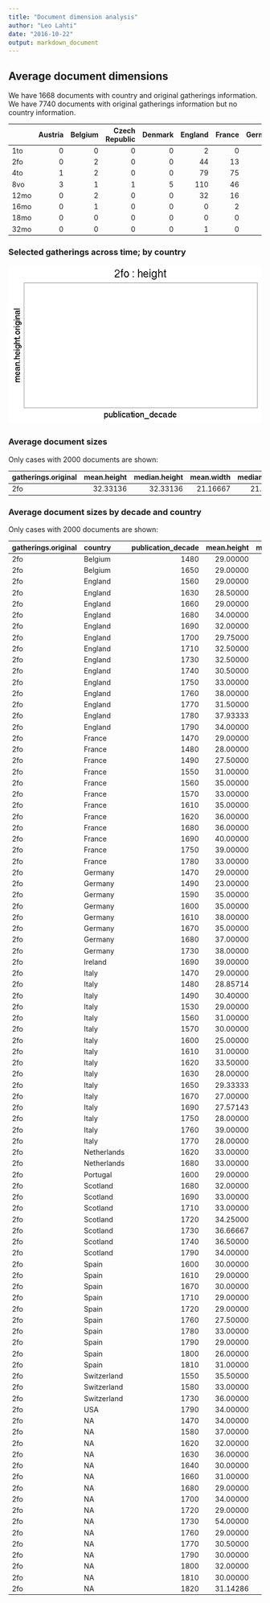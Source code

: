 ```yaml
---
title: "Document dimension analysis"
author: "Leo Lahti"
date: "2016-10-22"
output: markdown_document
---
```



## Average document dimensions 




We have 1668 documents with country and original gatherings information. We have 7740 documents with original gatherings information but no country information.


|     | Austria| Belgium| Czech Republic| Denmark| England| France| Germany| Ireland| Italy| Netherlands| Portugal| Scotland| Spain| Sweden| Switzerland| USA| NA| total|
|:----|-------:|-------:|--------------:|-------:|-------:|------:|-------:|-------:|-----:|-----------:|--------:|--------:|-----:|------:|-----------:|---:|--:|-----:|
|1to  |       0|       0|              0|       0|       2|      0|       0|       0|     0|           0|        0|        0|     0|      0|           0|   0|  2|     4|
|2fo  |       0|       2|              0|       0|      44|     13|      10|       1|    35|           2|        1|       13|    13|      0|           4|   1| 30|   169|
|4to  |       1|       2|              0|       0|      79|     75|      29|       1|    28|           7|        0|       12|     2|      4|           1|   8| 23|   272|
|8vo  |       3|       1|              1|       5|     110|     46|      20|       4|    12|          14|        1|       26|     0|      0|           6|  27| 15|   291|
|12mo |       0|       2|              0|       0|      32|     16|       3|       2|     3|           6|        0|       12|     0|      0|           2|  11|  3|    92|
|16mo |       0|       1|              0|       0|       0|      2|       0|       0|     0|           0|        0|        0|     0|      0|           0|   0|  1|     4|
|18mo |       0|       0|              0|       0|       0|      0|       0|       0|     0|           0|        0|        0|     0|      0|           0|   1|  0|     1|
|32mo |       0|       0|              0|       0|       1|      0|       0|       0|     0|           0|        0|        0|     0|      0|           0|   0|  0|     1|



### Selected gatherings across time; by country

![plot of chunk docsizes-3](figure/docsizes-3-1.png)


### Average document sizes 

Only cases with 2000 documents are shown:


|gatherings.original | mean.height| median.height| mean.width| median.width|   n|
|:-------------------|-----------:|-------------:|----------:|------------:|---:|
|2fo                 |    32.33136|      32.33136|   21.16667|     21.16667| 169|



### Average document sizes by decade and country

Only cases with 2000 documents are shown:


|gatherings.original |country     | publication_decade| mean.height| median.height| mean.width| median.width|  n|
|:-------------------|:-----------|------------------:|-----------:|-------------:|----------:|------------:|--:|
|2fo                 |Belgium     |               1480|    29.00000|      29.00000|        NaN|          NaN|  1|
|2fo                 |Belgium     |               1650|    29.00000|      29.00000|        NaN|          NaN|  1|
|2fo                 |England     |               1560|    29.00000|      29.00000|        NaN|          NaN|  1|
|2fo                 |England     |               1630|    28.50000|      28.50000|        NaN|          NaN|  2|
|2fo                 |England     |               1660|    29.00000|      29.00000|        NaN|          NaN|  1|
|2fo                 |England     |               1680|    34.00000|      34.00000|        NaN|          NaN|  4|
|2fo                 |England     |               1690|    32.00000|      32.00000|        NaN|          NaN|  1|
|2fo                 |England     |               1700|    29.75000|      29.75000|        NaN|          NaN|  4|
|2fo                 |England     |               1710|    32.50000|      32.50000|        NaN|          NaN|  2|
|2fo                 |England     |               1730|    32.50000|      32.50000|        NaN|          NaN|  2|
|2fo                 |England     |               1740|    30.50000|      30.50000|        NaN|          NaN|  2|
|2fo                 |England     |               1750|    33.00000|      33.00000|        NaN|          NaN|  4|
|2fo                 |England     |               1760|    38.00000|      38.00000|        NaN|          NaN|  3|
|2fo                 |England     |               1770|    31.50000|      31.50000|        NaN|          NaN|  2|
|2fo                 |England     |               1780|    37.93333|      37.93333|        NaN|          NaN| 15|
|2fo                 |England     |               1790|    34.00000|      34.00000|        NaN|          NaN|  1|
|2fo                 |France      |               1470|    29.00000|      29.00000|        NaN|          NaN|  1|
|2fo                 |France      |               1480|    28.00000|      28.00000|        NaN|          NaN|  1|
|2fo                 |France      |               1490|    27.50000|      27.50000|        NaN|          NaN|  2|
|2fo                 |France      |               1550|    31.00000|      31.00000|        NaN|          NaN|  1|
|2fo                 |France      |               1560|    35.00000|      35.00000|        NaN|          NaN|  1|
|2fo                 |France      |               1570|    33.00000|      33.00000|        NaN|          NaN|  1|
|2fo                 |France      |               1610|    35.00000|      35.00000|        NaN|          NaN|  1|
|2fo                 |France      |               1620|    36.00000|      36.00000|        NaN|          NaN|  1|
|2fo                 |France      |               1680|    36.00000|      36.00000|        NaN|          NaN|  1|
|2fo                 |France      |               1690|    40.00000|      40.00000|        NaN|          NaN|  1|
|2fo                 |France      |               1750|    39.00000|      39.00000|        NaN|          NaN|  1|
|2fo                 |France      |               1780|    33.00000|      33.00000|        NaN|          NaN|  1|
|2fo                 |Germany     |               1470|    29.00000|      29.00000|        NaN|          NaN|  1|
|2fo                 |Germany     |               1490|    23.00000|      23.00000|       18.0|         18.0|  1|
|2fo                 |Germany     |               1590|    35.00000|      35.00000|        NaN|          NaN|  1|
|2fo                 |Germany     |               1600|    35.00000|      35.00000|        NaN|          NaN|  1|
|2fo                 |Germany     |               1610|    38.00000|      38.00000|        NaN|          NaN|  2|
|2fo                 |Germany     |               1670|    35.00000|      35.00000|        NaN|          NaN|  1|
|2fo                 |Germany     |               1680|    37.00000|      37.00000|        NaN|          NaN|  1|
|2fo                 |Germany     |               1730|    38.00000|      38.00000|        NaN|          NaN|  2|
|2fo                 |Ireland     |               1690|    39.00000|      39.00000|        NaN|          NaN|  1|
|2fo                 |Italy       |               1470|    29.00000|      29.00000|        NaN|          NaN|  1|
|2fo                 |Italy       |               1480|    28.85714|      28.85714|        NaN|          NaN|  7|
|2fo                 |Italy       |               1490|    30.40000|      30.40000|        NaN|          NaN|  5|
|2fo                 |Italy       |               1530|    29.00000|      29.00000|        NaN|          NaN|  1|
|2fo                 |Italy       |               1560|    31.00000|      31.00000|        NaN|          NaN|  1|
|2fo                 |Italy       |               1570|    30.00000|      30.00000|        NaN|          NaN|  1|
|2fo                 |Italy       |               1600|    25.00000|      25.00000|        NaN|          NaN|  1|
|2fo                 |Italy       |               1610|    31.00000|      31.00000|        NaN|          NaN|  1|
|2fo                 |Italy       |               1620|    33.50000|      33.50000|        NaN|          NaN|  2|
|2fo                 |Italy       |               1630|    28.00000|      28.00000|        NaN|          NaN|  1|
|2fo                 |Italy       |               1650|    29.33333|      29.33333|        NaN|          NaN|  3|
|2fo                 |Italy       |               1670|    27.00000|      27.00000|        NaN|          NaN|  1|
|2fo                 |Italy       |               1690|    27.57143|      27.57143|        NaN|          NaN|  7|
|2fo                 |Italy       |               1750|    28.00000|      28.00000|        NaN|          NaN|  1|
|2fo                 |Italy       |               1760|    39.00000|      39.00000|        NaN|          NaN|  1|
|2fo                 |Italy       |               1770|    28.00000|      28.00000|        NaN|          NaN|  1|
|2fo                 |Netherlands |               1620|    33.00000|      33.00000|        NaN|          NaN|  1|
|2fo                 |Netherlands |               1680|    33.00000|      33.00000|        NaN|          NaN|  1|
|2fo                 |Portugal    |               1600|    29.00000|      29.00000|        NaN|          NaN|  1|
|2fo                 |Scotland    |               1680|    32.00000|      32.00000|        NaN|          NaN|  1|
|2fo                 |Scotland    |               1690|    33.00000|      33.00000|        NaN|          NaN|  1|
|2fo                 |Scotland    |               1710|    33.00000|      33.00000|        NaN|          NaN|  1|
|2fo                 |Scotland    |               1720|    34.25000|      34.25000|        NaN|          NaN|  4|
|2fo                 |Scotland    |               1730|    36.66667|      36.66667|        NaN|          NaN|  3|
|2fo                 |Scotland    |               1740|    36.50000|      36.50000|        NaN|          NaN|  2|
|2fo                 |Scotland    |               1790|    34.00000|      34.00000|        NaN|          NaN|  1|
|2fo                 |Spain       |               1600|    30.00000|      30.00000|        NaN|          NaN|  1|
|2fo                 |Spain       |               1610|    29.00000|      29.00000|        NaN|          NaN|  1|
|2fo                 |Spain       |               1670|    30.00000|      30.00000|        NaN|          NaN|  1|
|2fo                 |Spain       |               1710|    29.00000|      29.00000|        NaN|          NaN|  2|
|2fo                 |Spain       |               1720|    29.00000|      29.00000|        NaN|          NaN|  1|
|2fo                 |Spain       |               1760|    27.50000|      27.50000|        NaN|          NaN|  2|
|2fo                 |Spain       |               1780|    33.00000|      33.00000|        NaN|          NaN|  1|
|2fo                 |Spain       |               1790|    29.00000|      29.00000|        NaN|          NaN|  2|
|2fo                 |Spain       |               1800|    26.00000|      26.00000|        NaN|          NaN|  1|
|2fo                 |Spain       |               1810|    31.00000|      31.00000|        NaN|          NaN|  1|
|2fo                 |Switzerland |               1550|    35.50000|      35.50000|        NaN|          NaN|  2|
|2fo                 |Switzerland |               1580|    33.00000|      33.00000|        NaN|          NaN|  1|
|2fo                 |Switzerland |               1730|    36.00000|      36.00000|        NaN|          NaN|  1|
|2fo                 |USA         |               1790|    34.00000|      34.00000|        NaN|          NaN|  1|
|2fo                 |NA          |               1470|    34.00000|      34.00000|        NaN|          NaN|  1|
|2fo                 |NA          |               1580|    37.00000|      37.00000|        NaN|          NaN|  1|
|2fo                 |NA          |               1620|    32.00000|      32.00000|        NaN|          NaN|  1|
|2fo                 |NA          |               1630|    36.00000|      36.00000|        NaN|          NaN|  1|
|2fo                 |NA          |               1640|    30.00000|      30.00000|        NaN|          NaN|  1|
|2fo                 |NA          |               1660|    31.00000|      31.00000|        NaN|          NaN|  2|
|2fo                 |NA          |               1680|    29.00000|      29.00000|        NaN|          NaN|  1|
|2fo                 |NA          |               1700|    34.00000|      34.00000|        NaN|          NaN|  1|
|2fo                 |NA          |               1720|    29.00000|      29.00000|        NaN|          NaN|  1|
|2fo                 |NA          |               1730|    54.00000|      54.00000|        NaN|          NaN|  1|
|2fo                 |NA          |               1760|    29.00000|      29.00000|        NaN|          NaN|  3|
|2fo                 |NA          |               1770|    30.50000|      30.50000|        NaN|          NaN|  2|
|2fo                 |NA          |               1790|    30.00000|      30.00000|        NaN|          NaN|  2|
|2fo                 |NA          |               1800|    32.00000|      32.00000|        NaN|          NaN|  3|
|2fo                 |NA          |               1810|    30.00000|      30.00000|        NaN|          NaN|  2|
|2fo                 |NA          |               1820|    31.14286|      31.14286|       21.8|         21.8|  7|

